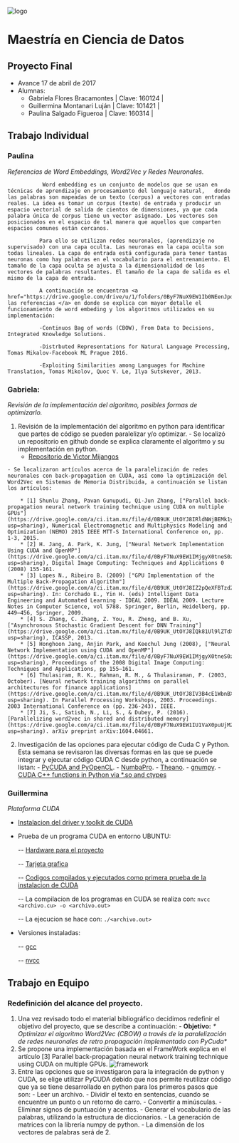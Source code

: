 ![logo](https://github.com/hatshex/analisis-numerico-computo-cientifico/blob/master/MNO/proyecto_final/MNO_2017/proyectos/equipo_1/avance_17_04_2017/images/logoitam.gif)
# Maestría en Ciencia de Datos
## Proyecto Final
  * Avance 17 de abril de 2017
  * Alumnas:
    - Gabriela Flores Bracamontes | Clave: 160124 |
    - Guillermina Montanari Luján | Clave: 101421 |
    - Paulina Salgado Figueroa    | Clave: 160314 |

## Trabajo Individual

### **Paulina**
_*Referencias de Word Embeddings, Word2Vec y Redes Neuronales.*_
            
               Word embedding es un conjunto de modelos que se usan en técnicas de aprendizaje en procesamiento del lenguaje natural,   donde las palabras son mapeadas de un texto (corpus) a vectores con entradas reales. La idea es tomar un corpus (texto) de entrada y producir un espacio vectorial de salida de cientos de dimensiones, ya que cada palabra única de corpus tiene un vector asignado. Los vectores son posicionados en el espacio de tal manera que aquellos que comparten espacios comunes están cercanos.
              
              Para ello se utilizan redes neuronales, (aprendizaje no supervisado) con una capa oculta. Las neuronas en la capa oculta son todas lineales. La capa de entrada está configurada para tener tantas neuronas como hay palabras en el vocabulario para el entrenamiento. El tamaño de la capa oculta se ajusta a la dimensionalidad de los vectores de palabras resultantes. El tamaño de la capa de salida es el mismo de la capa de entrada.
              
              A continuación se encuentran <a href="https://drive.google.com/drive/u/1/folders/0ByF7NuX9EW1Ib0NEenJpdF82dnM"> las referencias </a> en donde se explica con mayor detalle el funcionamiento de word embeding y los algoritmos utilizados en su implementación: 
              
              -Continuos Bag of words (CBOW), From Data to Decisions, Integrated Knowledge Solutions.
              
              -Distrbuted Representations for Natural Language Processing, Tomas Mikalov-Facebook ML Prague 2016. 
              
              -Exploiting Similarities among Languages for Machine Translation, Tomas Mikolov, Quoc V. Le, Ilya Sutskever, 2013.
              
              

### **Gabriela**: 
_*Revisión de la implementación del algoritmo, posibles formas de optimizarlo.*_

  1. Revisión de la implementación del algoritmo en python para identificar que partes de código se pueden paralelizar y/o optimizar.
    - Se localizó un repositorio en github donde se explica claramente el algoritmo y su implementación en python.
        * [Repositorio de Victor Mijangos](https://github.com/VMijangos/PLN/blob/master/word_embeddings.ipynb)
        
    - Se localizaron artículos acerca de la paralelización de redes neuronales con back-propagation en CUDA, así como la optimización del Word2Vec en Sistemas de Memoria Distribuida, a continuación se listan los artículos:
    
        * [1] Shunlu Zhang, Pavan Gunupudi, Qi-Jun Zhang, ["Parallel back-propagation neural network training technique using CUDA on multiple GPUs"](https://drive.google.com/a/ci.itam.mx/file/d/0B9UK_UtOYJ8IRldNWjBEMk1yV3M/view?usp=sharing), Numerical Electromagnetic and Multiphysics Modeling and Optimization (NEMO) 2015 IEEE MTT-S International Conference on, pp. 1-3, 2015.
        * [2] H. Jang, A. Park, K. Jung, ["Neural Network Implementation Using CUDA and OpenMP"](https://drive.google.com/a/ci.itam.mx/file/d/0ByF7NuX9EW1IMjgyX0tneS0zdUU/view?usp=sharing), Digital Image Computing: Techniques and Applications 0 (2008) 155-161.
        * [3] Lopes N., Ribeiro B. (2009) ["GPU Implementation of the Multiple Back-Propagation Algorithm"](https://drive.google.com/a/ci.itam.mx/file/d/0B9UK_UtOYJ8IZ2pQeXFBTzd2UE0/view?usp=sharing). In: Corchado E., Yin H. (eds) Intelligent Data Engineering and Automated Learning - IDEAL 2009. IDEAL 2009. Lecture Notes in Computer Science, vol 5788. Springer, Berlin, Heidelberg, pp. 449–456, Springer, 2009. 
        * [4] S. Zhang, C. Zhang, Z. You, R. Zheng, and B. Xu, ["Asynchronous Stochastic Gradient Descent for DNN Training"](https://drive.google.com/a/ci.itam.mx/file/d/0B9UK_UtOYJ8IQk81Ul9lZTdXSFU/view?usp=sharing), ICASSP, 2013.
        * [5] Honghoon Jang, Anjin Park, and Keechul Jung (2008), ["Neural Network Implementation using CUDA and OpenMP"](https://drive.google.com/a/ci.itam.mx/file/d/0ByF7NuX9EW1IMjgyX0tneS0zdUU/view?usp=sharing), Proceedings of the 2008 Digital Image Computing: Techniques and Applications, pp 155–161.
        * [6] Thulasiram, R. K., Rahman, R. M., & Thulasiraman, P. (2003, October). [Neural network training algorithms on parallel architectures for finance applications](https://drive.google.com/a/ci.itam.mx/file/d/0B9UK_UtOYJ8IV3B4cE1WbnBXeXc/view?usp=sharing). In Parallel Processing Workshops, 2003. Proceedings. 2003 International Conference on (pp. 236-243). IEEE.
        * [7] Ji, S., Satish, N., Li, S., & Dubey, P. (2016). [Parallelizing word2vec in shared and distributed memory](https://drive.google.com/a/ci.itam.mx/file/d/0ByF7NuX9EW1IU1VaX0puUjM2WFE/view?usp=sharing). arXiv preprint arXiv:1604.04661.

  2. Investigación de las opciones para ejecutar código de Cuda C y Python. Esta semana se revisaron las diversas formas en las que se puede integrar y ejecutar código CUDA C desde python, a continuación se listan:
    - [PyCUDA and PyOpenCL](https://developer.nvidia.com/pycuda).
    - [NumbaPro](https://docs.continuum.io/numbapro/).
    - [Theano](http://deeplearning.net/software/theano/tutorial/using_gpu.html).
    - [gnumpy](http://www.cs.toronto.edu/~tijmen/gnumpyTr.pdf).
    - [CUDA C++ functions in Python via *.so and ctypes](http://bikulov.org/blog/2013/10/01/using-cuda-c-plus-plus-functions-in-python-via-star-dot-so-and-ctypes/)


### **Guillermina**
_*Plataforma CUDA*_

  - [Instalacion del driver y toolkit de CUDA](http://docs.nvidia.com/cuda/cuda-installation-guide-linux/#axzz4eMvndrn1)
      
 - Prueba de un programa CUDA en entorno UBUNTU:
 
      -- [Hardware para el proyecto](https://drive.google.com/open?id=0ByF7NuX9EW1IZU1XaWdodVJSXzQ)
      
      -- [Tarjeta grafica](https://drive.google.com/open?id=0ByF7NuX9EW1IZnRudEJoWlNWVUk)
          
      -- [Codigos compilados y ejecutados como primera prueba de la instalacion de CUDA](https://drive.google.com/open?id=0ByF7NuX9EW1IS1M3aWJBMnhGRGs)
          
     -- La compilacion de los programas en CUDA se realiza con: ```nvcc <archivo.cu> -o <archivo.out>```
     
     -- La ejecucion se hace con: ```./<archivo.out> ```

  - Versiones instaladas:
  
    -- [gcc](https://drive.google.com/open?id=0ByF7NuX9EW1ISVhPd0JhMmVsWEE)
    
    -- [nvcc](https://drive.google.com/open?id=0ByF7NuX9EW1IYTJETHFQSWpRRlU)
    
    
    
## Trabajo en Equipo

### Redefinición del alcance del proyecto.
  1. Una vez revisado todo el material bibliográfico decidimos redefinir el objetivo del proyecto, que se describe a continuación:
    - **Objetivo:** _* Optimizar el algoritmo Word2Vec (CBOW) a través de la paralelización de redes neuronales de retro propagación implementado con PyCuda*_
  2. Se propone una implementación basada en el FrameWork explica en el artículo [3] Parallel back-propagation neural network training technique using CUDA on multiple GPUs.
![framework](https://github.com/hatshex/analisis-numerico-computo-cientifico/blob/master/MNO/proyecto_final/MNO_2017/proyectos/equipo_1/avance_17_04_2017/images/FrameworkNN_B-P.png)
  3. Entre las opciones que se investigaron para la integración de python y CUDA, se elige utilizar PyCUDA debido que nos permite reutilizar código que ya se tiene desarrollado en python para los primeros pasos que son: 
    - Leer un archivo.
    - Dividir el texto en sentencias, cuando se encuentre un punto o un retorno de carro.
    - Convertir a minúsculas.
    - Eliminar signos de puntuación y acentos.
    - Generar el vocabulario de las palabras, utilizando la estructura de diccionarios.
    - La generación de matrices con la librería numpy de python.
    - La dimensión de los vectores de palabras será de 2.


